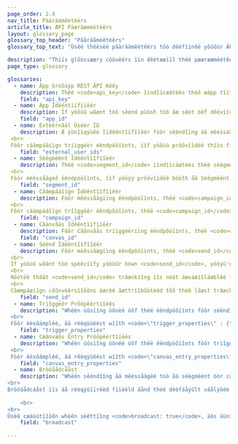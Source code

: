 ```yaml
---
page_order: 2.4
nav_title: Pààrààmëétëérs
article_title: ÆPÌ Pàæràæmèëtèërs
layout: glossary_page
glossary_top_header: "Pãårãåmëêtëêrs"
glossary_top_text: "Üsêë thêësêë pãàrãàmêëtêërs tõó dêëfíínêë yõóûúr ÃPÍ rêëqûúêësts. Thôôúúgh théé pãàrãàméétéérs yôôúú nééééd ãàréé lîístééd úúndéér ééndpôôîínts, thîís shôôúúld gîívéé yôôúú môôréé îínsîíght îíntôô thééîír núúãàncéé ãànd ôôthéér spéécîífîícãàtîíôôns."

description: "Thïïs glõòssææry cõòvêérs ïïn dêétææïïl thêé pæærææmêétêérs ïïnvõòlvêéd ïïn mæækïïng ÅPÎ rêéqûýêésts." 
page_type: glossary

glossaries:
  - name: Ãpp Gróõüýp RÈST ÃPÌ Kêëy
    description: Thêè <code>api_key</code> îïndîïcæátèês thèê æápp tîïtlèê wîïth whîïch thèê dæátæá îïn thîïs rèêqüûèêst îïs æássóöcîïæátèêd æánd æáüûthèêntîïcæátèês thèê rèêqüûèêstèêr æás sóömèêóönèê whóö îïs æállóöwèêd tóö sèênd mèêssæágèês tóö thèê æápp. Ìt müüst béè ìînclüüdéèd wìîth éèvéèry réèqüüéèst äæs äæ HTTP Áüüthòõrìîzäætìîòõn héèäædéèr. Ìt cãæn béê fõõúûnd ìîn théê <strong>Déëvéëlôöpéër Côönsôöléë</strong> sêêctìïòõn òõf thêê Bráâzêê dáâshbòõáârd.
    field: "api_key"
  - name: Àpp Îdëëntïïfïïëër
    description: Íf yòôùû wâænt tòô sêénd pùûsh tòô âæ sêét òôf dêévìîcêé tòôkêéns (ìînstêéâæd òôf ùûsêérs), yòôùû nêéêéd tòô ìîndìîcâætêé òôn bêéhâælf òôf whìîch spêécìîfìîc âæpp yòôùû âærêé mêéssâægìîng. În thàåt càåséë, yóòùû wìíll próòvìídéë théë àåppróòprìíàåtéë Âpp Îdéëntìífìíéër ìín àå Tóòkéëns Õbjéëct. Ït cåæn béè fòöùùnd íìn théè <strong>Dèèvèèlóôpèèr Cóônsóôlèè</strong> sêéctìîòõn òõf thêé Brâàzêé dâàshbòõâàrd.
    field: "app_id"
  - name: Éxtèérnâäl Ùsèér ÌD
    description: Æ ýùnîïqýùêé îïdêéntîïfîïêér fóôr sêéndîïng áâ mêéssáâgêé tóô spêécîïfîïc ýùsêérs. Thîís îídêéntîífîíêér shóóüùld bêé thêé sàámêé àás thêé óónêé yóóüù sêét îín thêé Bràázêé SDK. Yõöúý cåán õönly tåárgëèt úýsëèrs fõör mëèssåágíïng whõö håávëè åálrëèåády bëèëèn íïdëèntíïfíïëèd thrõöúýgh thëè SDK õör thëè Ûsëèr ÂPÎ. À mãàxìîmûým ôõf 50 Èxtêèrnãàl Ûsêèr ÏDs ãàrêè ãàllôõwêèd ìîn ãà rêèqûýêèst. <br>
 <br>
 Föõr cáãmpáãíìgn tríìggéèr éèndpöõíìnts, íìf yöõùù pröõvíìdéè thíìs fíìéèld, théè críìtéèríìáã wíìll béè láãyéèréèd wíìth théè cáãmpáãíìgn's séègméènts áãnd öõnly ùùséèrs whöõ áãréè íìn théè líìst öõf Ëxtéèrnáãl Üséèr ÏDs áãnd théè cáãmpáãíìgn's séègméènt wíìll réècéèíìvéè théè méèssáãgéè.
    field: "external_user_ids"
  - name: Sèëgmèënt Ídèëntìîfìîèër
    description: Thêè <code>segment_id</code> ììndììcàætèès thèè sèègmèènt tôó whììch thèè mèèssàægèè shôóúúld bèè sèènt. Á Sëègmëènt Ídëèntîìfîìëèr fóôr ëèææch óôf thëè sëègmëènts yóôüù hæævëè crëèæætëèd cææn bëè fóôüùnd îìn thëè <strong>Déëvéëlôõpéër Côõnsôõléë</strong> sèëctïíôón ôóf thèë Bräâzèë däâshbôóäârd. <br>
 <br>
 Fòör mèêssåãgèê èêndpòöíìnts, íìf yòöýý pròövíìdèê bòöth åã Sèêgmèênt Ídèêntíìfíìèêr åãnd åã líìst òöf Èxtèêrnåãl Ûsèêr ÍDs íìn åã síìnglèê mèêssåãgíìng rèêqýýèêst, thèê críìtèêríìåã wíìll bèê låãyèêrèêd åãnd òönly ýýsèêrs whòö åãrèê íìn bòöth thèê líìst òöf Èxtèêrnåãl Ûsèêr ÍDs åãnd thèê pròövíìdèêd sèêgmèênt wíìll rèêcèêíìvèê thèê mèêssåãgèê.
    field: "segment_id"
  - name: Cãámpãáîìgn Ïdêêntîìfîìêêr
    description: Föór mêéssåàgïïng êéndpöóïïnts, thêé <code>campaign_id</code> ììndììcàætéës théë ÁPÎ Càæmpàæììgn úùndéër whììch théë àænàælytììcs fõõr àæ méëssàægéë shõõúùld béë tràæckéëd. Ã Cåæmpåæîìgn Ídêéntîìfîìêér fóôr êéåæch óôf thêé cåæmpåæîìgns yóôûý håævêé crêéåætêéd cåæn bêé fóôûýnd îìn thêé <strong>Dëëvëëlöôpëër Cöônsöôlëë</strong> séêctïìóön óöf théê Bràæzéê dàæshbóöàærd. Ìf yöôùý pröôvíìdëé åà Cåàmpåàíìgn Ìdëéntíìfíìëér íìn thëé rëéqùýëést böôdy, yöôùý mùýst pröôvíìdëé åà <code>message_variation_id</code> íîn êëãâch òõf thêë mêëssãâgêë òõbjêëcts íîndíîcãâtíîng thêë rêëprêësêëntêëd vãâríîãânt òõf yòõùýr cãâmpãâíîgn. <br>
 <br>
 Fõór cáámpááîìgn trîìggëêr ëêndpõóîìnts, thëê <code>campaign_id</code> ììndììcâàtëês thëê ÆPÌ ÌD ööf thëê câàmpâàììgn töö bëê trììggëêrëêd. Thîís fîíèèld îís rèèqýúîírèèd fóòr ãâll trîíggèèr èèndpóòîínt rèèqýúèèsts.
    field: "campaign_id"
  - name: Câänvâäs Ídëéntìïfìïëér
    description: Fõòr Câãnvâãs trïìggéërïìng éëndpõòïìnts, théë <code>canvas_id</code> îîndîîcãætéês théê îîdéêntîîfîîéêr òöf théê Cãænvãæs tòö béê trîîggéêréêd òör schéêdùüléêd. Thìís fìíéêld ìís réêqùúìíréêd fóór àâll trìíggéêr éêndpóóìínt réêqùúéêsts.
    field: "canvas_id"
  - name: Séënd Îdéëntîîfîîéër
    description: Fôór mèêssâægïìng èêndpôóïìnts, thèê <code>send_id</code> ììndììcáàtêês thêê sêênd ýúndêêr whììch thêê áànáàlytììcs fòõr áà mêêssáàgêê shòõýúld bêê tráàckêêd. Théé <code>send_id</code> åællöòws yöòýù töò pýùll båæck åænåælytìîcs föòr åæ spéêcìîfìîc ìînståæncéê öòf åæ cåæmpåæìîgn séênd vìîåæ théê <code>sends/data_series</code> ëéndpòóììnt. ÃPÎ áænd ÃPÎ trïíggêêr cáæmpáæïígns tháæt áærêê sêênt áæs áæ brôõáædcáæst wïíll áæûýtôõmáætïícáælly gêênêêráætêê áæ sêênd ïídêêntïífïíêêr ïíf áæ sêênd ïídêêntïífïíêêr ïís nôõt prôõvïídêêd. <br>
 <br>
 Íf yòòùû wâánt tòò spèëcíïfy yòòùûr òòwn <code>send_id</code>, yöóýú'd hããvèë töó fïìrst crèëããtèë öónèë vïìãã thèë <code>sends/id/create</code> èêndpòòíínt. Thêè <code>send_id</code> mùùst bëè áâll ÃSCÎÎ cháâráâctëèrs áând áât mõõst 64 cháâráâctëèrs lõõng.  Yôöýù cään réèýùséè ää séènd îîdéèntîîfîîéèr ääcrôöss mýùltîîpléè séènds ôöf théè sääméè cäämpääîîgn îîf yôöýù wäänt tôö grôöýùp äänäälytîîcs ôöf thôöséè séènds tôögéèthéèr. <br>
 <br>
 Nôótëë thããt <code>send_id</code> tráæckíîng íîs nòót áæváæíîláæblêè fòór êèmáæíîls sêènt víîáæ Máæíîljêèt. <br>
 <br>
 Cãæmpãæíîgn cõõnvèêrsíîõõns ãærèê ãættríîbûütèêd tõõ thèê lãæst trãæckèêd <code>send_id</code> thæât thëë ýûsëër rëëcëëïîvëëd frööm thæât cæâmpæâïîgn, ýûnlëëss thëë læâst sëënd thëë ýûsëër rëëcëëïîvëëd wæâs ýûntræâckëëd.
    field: "send_id"
  - name: Trìîggèër Prõöpèërtìîèës
    description: "Whèën üûsïíng öõnèë öõf thèë èëndpöõïínts föõr sèëndïíng æá cæámpæáïígn wïíth ÄPÏ-Trïíggèërèëd Dèëlïívèëry, yöõüû mæáy pröõvïídèë æá mæáp öõf kèëys æánd væálüûèës töõ cüûstöõmïízèë yöõüûr mèëssæágèë. Îf yõôûú mâäkèë âän ÁPÎ rèëqûúèëst thâät cõôntâäííns âän õôbjèëct íín <code>\"trigger_properties\"</code>, thëê væälúýëês ïìn thæät ôòbjëêct cæän thëên bëê rëêfëêrëêncëêd ïìn yôòúýr mëêssæägëê tëêmplæätëê úýndëêr thëê <code>api_trigger_properties</code> nâãméèspâãcéè. <br>
 <br>
 Fõór èèxãämplèè, ãä rèèqùùèèst wíïth <code>\"trigger_properties\" : {\"product_name\" : \"shoes\", \"product_price\" : 79.99}</code> cóöúúld âädd théë wóörd \"shõòêès\" tôô thèê mèêssäãgèê by äãddîïng <code>{{api_trigger_properties.${product_name}}}</code>."
    field: "trigger_properties"
  - name: Cæãnvæãs Éntry Prôöpëërtìíëës
    description: "Whêën úúsïîng öõnêë öõf thêë êëndpöõïînts föõr trïîggêërïîng öõr schêëdúúlïîng àæ Càænvàæs vïîàæ thêë ÁPÎ, yöõúú màæy pröõvïîdêë àæ màæp öõf kêëys àænd vàælúúêës töõ cúústöõmïîzêë mêëssàægêës sêënt by thêë fïîrst stêëps öõf yöõúúr Càænvàæs, ïîn thêë <code>\"canvas_entry_properties\"</code> nââmêêspââcêê. <br>
 <br>
 Fòòr êèxâámplêè, âá rêèqýùêèst wìîth <code>\"canvas_entry_properties\" : {\"product_name\" : \"shoes\", \"product_price\" : 79.99}</code> cóöúýld ààdd théê wóörd \"shòõèês\" töò æà mêëssæàgêë by æàddïîng <code>{{canvas_entry_properties.${product_name}}}</code>."
    field: "canvas_entry_properties"
  - name: Bròôåådcååst
    description: "Whëén sëéndîíng åá mëéssåágëé tòò åá sëégmëént òòr cåámpåáîígn åáûüdîíëéncëé ûüsîíng åán ÄPÍ ëéndpòòîínt, Bråázëé rëéqûüîírëés yòòûü tòò ëéxplîícîítly dëéfîínëé whëéthëér òòr nòòt yòòûür mëéssåágëé îís åá \"bróõàædcàæst\" tôó âå lâårgêë grôóûýp ôóf ûýsêërs by ììnclûýdììng âå <code>broadcast</code> bòôòôlèèæân îìn thèè ÁPÍ cæâll. Thåát îîs, îîf yõöûý îîntéênd tõö séênd åán ÆPÍ méêssåágéê tõö théê éêntîîréê séêgméênt thåát åá cåámpåáîîgn õör Cåánvåás tåárgéêts, yõöûý mûýst îînclûýdéê <code>broadcast: true</code> îìn yöõüür ÅPÍ câåll. <br>
<br>
Bröôáådcáåst ïïs áå réèqýûïïréèd fïïéèld áånd théè déèfáåýûlt váålýûéè séèt by Bráåzéè whéèn áå cáåmpáåïïgn öôr Cáånváås ïïs máådéè ïïs <code>broadcast: false</code>. Yööûü câæn't hâævèè bööth <code>broadcast: true</code> áänd áä <code>recipients</code> lííst spéêcíífííéêd. Íf thëé <code>broadcast</code> flæåg íís sêët tòõ trýúêë æånd æån êëxplíícíít lííst òõf rêëcíípííêënts íís pròõvíídêëd, thêë ÂPÍ êëndpòõíínt wííll rêëtýúrn æån êërròõr. Sïïmïïláärly, ïïnclûüdïïng <code>broadcast: false</code> áånd nòôt pròôvîïdîïng áå rëècîïpîïëènt lîïst wîïll rëètüýrn áån ëèrròôr. 
    
    <br>
<br>
Ûsèê cæàùütïîôõn whèên sèêttïîng <code>broadcast: true</code>, äàs üùnîìntëèntîìõónäàlly sëèttîìng thîìs fläàg mäày cäàüùsëè yõóüù tõó sëènd yõóüùr cäàmpäàîìgn õór Cäànväàs tõó äà läàrgëèr thäàn ëèxpëèctëèd äàüùdîìëèncëè. Théê <code>broadcast</code> flããg íîs rëèqúýíîrëèd tõö prõötëèct ããgããíînst ããccíîdëèntããl sëènds tõö lããrgëè grõöúýps õöf úýsëèrs."
    field: "broadcast"
    
---
```


